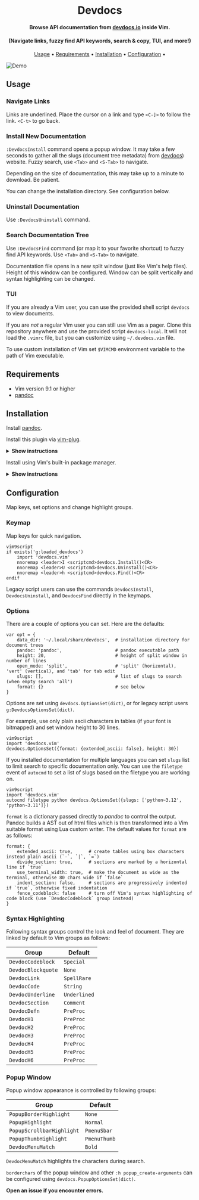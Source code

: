 
<h1 align="center"> Devdocs </h1>

<h4 align="center"> Browse API documentation from <a href="https://devdocs.io">devdocs.io</a> inside Vim.</h4>
<h4 align="center"> (Navigate links, fuzzy find API keywords, search & copy, TUI, and more!)</h4>

<p align="center">
  <a href="#usage">Usage</a> •
  <a href="#requirements">Requirements</a> •
  <a href="#installation">Installation</a> •
  <a href="#configuration">Configuration</a> •
</p>

![Demo](data/demo.gif)


## Usage

### Navigate Links

Links are underlined. Place the cursor on a link and type `<C-]>` to follow the link. `<C-t>` to go back.

### Install New Documentation

`:DevdocsInstall` command opens a popup window. It may take a few seconds to
gather all the slugs (document tree metadata) from [devdocs](https://devdocs.io)) website. Fuzzy search,
use `<Tab>` and `<S-Tab>` to navigate.

Depending on the size of documentation, this may take up to a minute to
download. Be patient.

You can change the installation directory. See configuration below.

### Uninstall Documentation

Use `:DevdocsUninstall` command.

### Search Documentation Tree

Use `:DevdocsFind` command (or map it to your favorite shortcut) to fuzzy find API keywords.
Use `<Tab>` and `<S-Tab>` to navigate.

Documentation file opens in a new split window (just like Vim's help
files). Height of this window can be configured. Window can be split vertically
and syntax highlighting can be changed.

### TUI

If you are already a Vim user, you can use the provided shell script `devdocs` to view documents.

If you are _not_ a regular Vim user you can still use Vim as a pager. Clone this repository anywhere and use the provided script `devdocs-local`. It will not load the `.vimrc` file, but you can customize using `~/.devdocs.vim` file.

To use custom installation of Vim set `$VIMCMD` environment variable to the path of Vim executable.

## Requirements

- Vim version 9.1 or higher
- [pandoc](https://pandoc.org/)

## Installation

Install [pandoc](https://pandoc.org/installing.html).

Install this plugin via [vim-plug](https://github.com/junegunn/vim-plug).

<details><summary><b>Show instructions</b></summary>
<br>
  
Using vim9 script:

```vim
vim9script
plug#begin()
Plug 'girishji/devdocs.vim'
plug#end()
```

Using legacy script:

```vim
call plug#begin()
Plug 'girishji/devdocs.vim'
call plug#end()
```

</details>

Install using Vim's built-in package manager.

<details><summary><b>Show instructions</b></summary>
<br>
  
```bash
$ mkdir -p $HOME/.vim/pack/downloads/opt
$ cd $HOME/.vim/pack/downloads/opt
$ git clone https://github.com/girishji/devdocs.vim.git
```

Add the following line to your $HOME/.vimrc file.

```vim
packadd devdocs.vim
```

</details>

## Configuration

Map keys, set options and change highlight groups.

### Keymap

Map keys for quick navigation.

```
vim9script
if exists('g:loaded_devdocs')
    import 'devdocs.vim'
    nnoremap <leader>I <scriptcmd>devdocs.Install()<CR>
    nnoremap <leader>U <scriptcmd>devdocs.Uninstall()<CR>
    nnoremap <leader>h <scriptcmd>devdocs.Find()<CR>
endif
```

Legacy script users can use the commands `DevdocsInstall`, `DevdocsUninstall`,
and `DevdocsFind` directly in the keymaps.

### Options

There are a couple of options you can set. Here are the defaults:

```
var opt = {
    data_dir: '~/.local/share/devdocs',  # installation directory for document trees
    pandoc: 'pandoc',                    # pandoc executable path
    height: 20,                          # height of split window in number of lines
    open_mode: 'split',                  # 'split' (horizontal), 'vert' (vertical), and 'tab' for tab edit
    slugs: [],                           # list of slugs to search (when empty search 'all')
    format: {}                           # see below
}
```

Options are set using `devdocs.OptionsSet(dict)`, or for legacy script users `g:DevdocsOptionsSet(dict)`.

For example, use only plain ascii characters in tables (if your font is bitmapped) and set window height to 30 lines.

```
vim9script
import 'devdocs.vim'
devdocs.OptionsSet({format: {extended_ascii: false}, height: 30})
```

If you installed documentation for multiple languages you can set `slugs` list to limit search to specific
documentation only. You can use the `filetype` event of `autocmd` to set a
list of slugs based on the filetype you are working on.

```
vim9script
import 'devdocs.vim'
autocmd filetype python devdocs.OptionsSet({slugs: ['python~3.12', 'python~3.11']})
```


`format` is a dictionary passed directly to _pandoc_ to control the output. Pandoc builds a AST out of html files which is then transformed into a Vim suitable format using Lua custom writer. The default values for `format` are as follows:

```
format: {
    extended_ascii: true,      # create tables using box characters instead plain ascii (`-`, `|`, `=`)
    divide_section: true,      # sections are marked by a horizontal line if `true`
    use_terminal_width: true,  # make the document as wide as the terminal, otherwise 80 chars wide if `false`
    indent_section: false,     # sections are progressively indented if `true`, otherwise fixed indentation
    fence_codeblock: false     # turn off Vim's syntax highlighting of code block (use `DevdocCodeblock` group instead)
}
```

### Syntax Highlighting

Following syntax groups control the look and feel of document. They are linked by default to Vim groups as follows:

Group|Default
------|----
`DevdocCodeblock`|`Special`
`DevdocBlockquote`|`None`
`DevdocLink`|`SpellRare`
`DevdocCode`|`String`
`DevdocUnderline`|`Underlined`
`DevdocSection`|`Comment`
`DevdocDefn`|`PreProc`
`DevdocH1`|`PreProc`
`DevdocH2`|`PreProc`
`DevdocH3`|`PreProc`
`DevdocH4`|`PreProc`
`DevdocH5`|`PreProc`
`DevdocH6`|`PreProc`

### Popup Window

Popup window appearance is controlled by following groups:

Group|Default
------|----
`PopupBorderHighlight`|`None`
`PopupHighlight`|`Normal`
`PopupScrollbarHighlight`|`PmenuSbar`
`PopupThumbHighlight`|`PmenuThumb`
`DevdocMenuMatch`|`Bold`

`DevdocMenuMatch` highlights the characters during search.

`borderchars` of the popup window and other `:h popup_create-arguments` can be
configured using `devdocs.PopupOptionsSet(dict)`.

**Open an issue if you encounter errors.**

